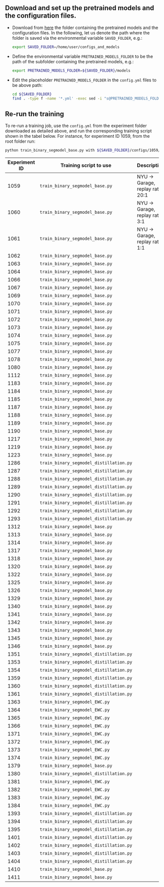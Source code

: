 ## Download and set up the pretrained models and the configuration files.
- Download from [here](https://drive.google.com/drive/folders/106YqZGZpcWqFPGwzW5IyVJzHnd_uurgG?usp=sharing) the folder containing the pretrained models and the configuration files.
In the following, let us denote the path where the folder is saved via the environmental variable `SAVED_FOLDER`, e.g.:
    ```bash
    export SAVED_FOLDER=/home/user/configs_and_models
    ```
- Define the environmental variable `PRETRAINED_MODELS_FOLDER` to be the path of the subfolder containing the pretrained models, e.g.:
    ```bash
    export PRETRAINED_MODELS_FOLDER=${SAVED_FOLDER}/models
    ```
- Edit the placeholder `PRETRAINED_MODELS_FOLDER` in the `config.yml` files to be above path:
    ```bash
    cd ${SAVED_FOLDER}
    find . -type f -name '*.yml' -exec sed -i "s@PRETRAINED_MODELS_FOLDER@${PRETRAINED_MODELS_FOLDER}@g" {} +
    ```

## Re-run the training
To re-run a training job, use the `config.yml` from the experiment folder downloaded as detailed above, and run the corresponding training script shown in the tabel below. For instance, for experiment ID 1059, from the root folder run:
```bash
python train_binary_segmodel_base.py with ${SAVED_FOLDER}/configs/1059/config.yml
```
| Experiment ID  | Training script to use | Description | Used in Launchfile |
| ---- | ---- | ---- | ---- |
|   1059   |  `train_binary_segmodel_base.py`    | NYU -> Garage, replay ratio 20:1 | - |
|   1060   |  `train_binary_segmodel_base.py`    | NYU -> Garage, replay ratio 3:1  | - |
|   1061   |  `train_binary_segmodel_base.py`    | NYU -> Garage, replay ratio 1:1  | - |
|   1062   |  `train_binary_segmodel_base.py`    | 
|   1063   |  `train_binary_segmodel_base.py`    |
|   1064   |  `train_binary_segmodel_base.py`    |
|   1066   |  `train_binary_segmodel_base.py`    |
|   1067   |  `train_binary_segmodel_base.py`    |
|   1069   |  `train_binary_segmodel_base.py`    |
|   1070   |  `train_binary_segmodel_base.py`    |
|   1071   |  `train_binary_segmodel_base.py`    |
|   1072   |  `train_binary_segmodel_base.py`    |
|   1073   |  `train_binary_segmodel_base.py`    |
|   1074   |  `train_binary_segmodel_base.py`    |
|   1075   |  `train_binary_segmodel_base.py`    |
|   1077   |  `train_binary_segmodel_base.py`    |
|   1078   |  `train_binary_segmodel_base.py`    |
|   1080   |  `train_binary_segmodel_base.py`    |
|   1112   |  `train_binary_segmodel_base.py`    |
|   1183   |  `train_binary_segmodel_base.py`    |
|   1184   |  `train_binary_segmodel_base.py`    |
|   1185   |  `train_binary_segmodel_base.py`    |
|   1187   |  `train_binary_segmodel_base.py`    |
|   1188   |  `train_binary_segmodel_base.py`    |
|   1189   |  `train_binary_segmodel_base.py`    |
|   1190   |  `train_binary_segmodel_base.py`    |
|   1217   |  `train_binary_segmodel_base.py`    |
|   1219   |  `train_binary_segmodel_base.py`    |
|   1223   |  `train_binary_segmodel_base.py`    |
|   1286   |  `train_binary_segmodel_distillation.py`    |
|   1287   |  `train_binary_segmodel_distillation.py`    |
|   1288   |  `train_binary_segmodel_distillation.py`    |
|   1289   |  `train_binary_segmodel_distillation.py`    |
|   1290   |  `train_binary_segmodel_distillation.py`    |
|   1291   |  `train_binary_segmodel_distillation.py`    |
|   1292   |  `train_binary_segmodel_distillation.py`    |
|   1293   |  `train_binary_segmodel_distillation.py`    |
|   1312   |  `train_binary_segmodel_base.py`    |
|   1313   |  `train_binary_segmodel_base.py`    |
|   1314   |  `train_binary_segmodel_base.py`    |
|   1317   |  `train_binary_segmodel_base.py`    |
|   1318   |  `train_binary_segmodel_base.py`    |
|   1320   |  `train_binary_segmodel_base.py`    |
|   1322   |  `train_binary_segmodel_base.py`    |
|   1325   |  `train_binary_segmodel_base.py`    |
|   1326   |  `train_binary_segmodel_base.py`    |
|   1329   |  `train_binary_segmodel_base.py`    |
|   1340   |  `train_binary_segmodel_base.py`    |
|   1341   |  `train_binary_segmodel_base.py`    |
|   1342   |  `train_binary_segmodel_base.py`    |
|   1343   |  `train_binary_segmodel_base.py`    |
|   1345   |  `train_binary_segmodel_base.py`    |
|   1346   |  `train_binary_segmodel_base.py`    |
|   1351   |  `train_binary_segmodel_distillation.py`    |
|   1353   |  `train_binary_segmodel_distillation.py`    |
|   1354   |  `train_binary_segmodel_distillation.py`    |
|   1359   |  `train_binary_segmodel_distillation.py`    |
|   1360   |  `train_binary_segmodel_distillation.py`    |
|   1361   |  `train_binary_segmodel_distillation.py`    |
|   1363   |  `train_binary_segmodel_EWC.py`    |
|   1364   |  `train_binary_segmodel_EWC.py`    |
|   1365   |  `train_binary_segmodel_EWC.py`    |
|   1366   |  `train_binary_segmodel_EWC.py`    |
|   1371   |  `train_binary_segmodel_EWC.py`    |
|   1372   |  `train_binary_segmodel_EWC.py`    |
|   1373   |  `train_binary_segmodel_EWC.py`    |
|   1374   |  `train_binary_segmodel_EWC.py`    |
|   1379   |  `train_binary_segmodel_base.py`    |
|   1380   |  `train_binary_segmodel_distillation.py`    |
|   1381   |  `train_binary_segmodel_EWC.py`    |
|   1382   |  `train_binary_segmodel_EWC.py`    |
|   1383   |  `train_binary_segmodel_EWC.py`    |
|   1384   |  `train_binary_segmodel_EWC.py`    |
|   1393   |  `train_binary_segmodel_distillation.py`    |
|   1394   |  `train_binary_segmodel_distillation.py`    |
|   1395   |  `train_binary_segmodel_distillation.py`    |
|   1401   |  `train_binary_segmodel_distillation.py`    |
|   1402   |  `train_binary_segmodel_distillation.py`    |
|   1403   |  `train_binary_segmodel_distillation.py`    |
|   1404   |  `train_binary_segmodel_distillation.py`    |
|   1410   |  `train_binary_segmodel_base.py`    |
|   1411   |  `train_binary_segmodel_base.py`    |


